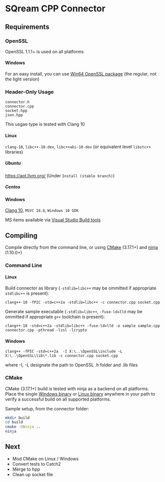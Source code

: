 # SQream CPP Connector

## Requirements

### OpenSSL
OpenSSL 1.1.1+ is used on all platforms

#### Windows
For an easy install, you can use [Win64 OpenSSL package](https://slproweb.com/products/Win32OpenSSL.html) (the regular, not the light version)


### Header-Only Usage

```
connector.h
connector.cpp
socket.hpp
json.hpp
```

This usgae type is tested with Clang 10

#### Linux

`clang-10`, `libc++-10-dev`, `libc++abi-10-dev` (or equivalent level `libstc++` libraries)

##### Ubuntu

https://apt.llvm.org/  (Under `Install (stable branch)`)

##### Centos

#### Windows

[Clang 10](https://github.com/llvm/llvm-project/releases/download/llvmorg-10.0.0/LLVM-10.0.0-win64.exe), `MSVC 16.6`, `Windows 10 SDK`

MS items available via [Visual Studio Build tools](https://visualstudio.microsoft.com/visual-cpp-build-tools/)


## Compiling

Compile directly from the command line, or using [CMake](https://cmake.org/download/) (3.17.1+) and [ninja](https://ninja-build.org) (1.10.0+)

### Command Line

#### Linux

Build connector as library (`-stdlib=libc++` may be ommitted if appropriate `stdlibc++` is present):

`clang++-10 -fPIC -std=c++2a -stdlib=libc++ -c connector.cpp socket.cpp`

Generate sample executable (`-stdlib=libc++`, `-fuse-ld=lld` may be ommitted if appropriate `g++` toolchain is present):

`clang++-10 -std=c++2a -stdlib=libc++ -fuse-ld=lld -o sample sample.cpp connector.cpp -pthread -lssl -lcrypto`

#### Windows

`clang++ -fPIC -std=c++2a  -I X:\..\OpenSSL\include -L X:\..\OpenSSL\lib\*.lib -c connector.cpp socket.cpp`

where -I, -L designate the path to OpenSSL .h folder and .lib files

### CMake

CMake (3.17.1+) build is tested with ninja as a backend on all platforms. Place the single [Windows binary](https://github.com/ninja-build/ninja/releases/download/v1.10.0/ninja-win.zip) or [Linux binary](https://github.com/ninja-build/ninja/releases/download/v1.10.0/ninja-linux.zip) anywhere in your path to verify a successful build on all supported platforms.

Sample setup, from the connector folder:

```bash
mkdir build
cd build
cmake -GNinja ..
ninja
```

## Next
- Mod CMake on Linux / Windows
- Convert tests to Catch2
- Merge to hpp
- Clean up socket file
